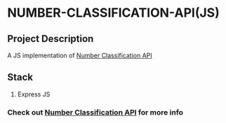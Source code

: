 # NUMBER-CLASSIFICATION-API(JS)

## Project Description

A JS implementation of [Number Classification API](https://github.com/Magnus984/Number-Classification-API)

## Stack

1. Express JS

### Check out [Number Classification API](https://github.com/Magnus984/Number-Classification-API) for more info
